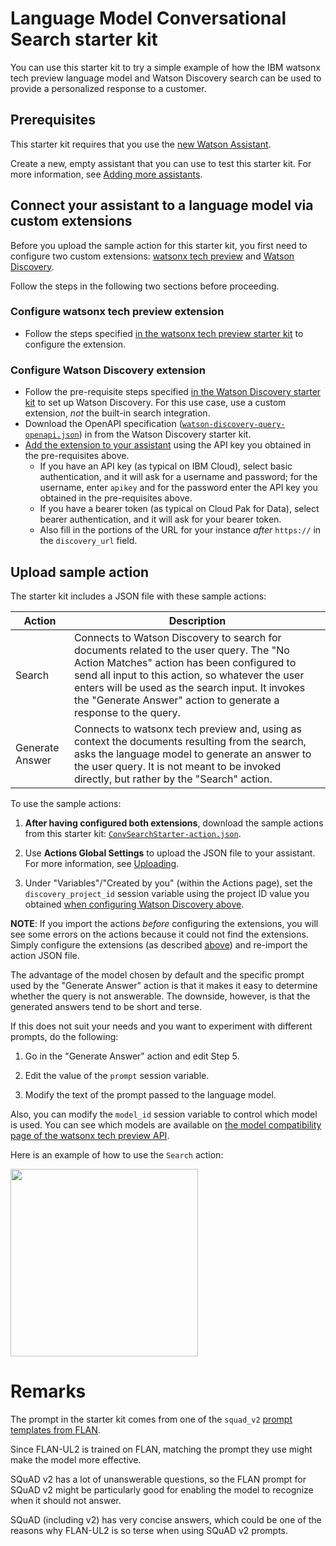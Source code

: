 # Language Model Conversational Search starter kit

You can use this starter kit to try a simple example of how the IBM watsonx tech preview language model and Watson Discovery search can be used to provide a personalized response to a customer.

## Prerequisites

This starter kit requires that you use the [new Watson Assistant](https://cloud.ibm.com/docs/watson-assistant?topic=watson-assistant-welcome-new-assistant).

Create a new, empty assistant that you can use to test this starter kit. For more information, see [Adding more assistants](https://cloud.ibm.com/docs/watson-assistant?topic=watson-assistant-assistant-add).

## Connect your assistant to a language model via custom extensions

Before you upload the sample action for this starter kit, you first need to configure two custom extensions: [watsonx tech preview](../language-model-watsonx-tech-preview) and [Watson Discovery](../watson-discovery).

Follow the steps in the following two sections before proceeding.

### Configure watsonx tech preview extension

- Follow the steps specified [in the watsonx tech preview starter kit](../language-model-watsonx-tech-preview/README.md#connect-your-assistant-to-watsonx) to configure the extension.

### Configure Watson Discovery extension

- Follow the pre-requisite steps specified [in the Watson Discovery starter kit](../watson-discovery/README.md#setting-up-watson-discovery) to set up Watson Discovery. For this use case, use a custom extension, *not* the built-in search integration.
- Download the OpenAPI specification ([`watson-discovery-query-openapi.json`](../watson-discovery/watson-discovery-query-openapi.json)) in from the Watson Discovery starter kit.
- [Add the extension to your assistant](https://cloud.ibm.com/docs/watson-assistant?topic=watson-assistant-add-custom-extension) using the API key you obtained in the pre-requisites above.
    - If you have an API key (as typical on IBM Cloud), select basic authentication, and it will ask for a username and password; for the username, enter `apikey` and for the password enter the API key you obtained in the pre-requisites above.
    - If you have a bearer token (as typical on Cloud Pak for Data), select bearer authentication, and it will ask for your bearer token.
    - Also fill in the portions of the URL for your instance _after_ `https://` in the `discovery_url` field.

## Upload sample action

The starter kit includes a JSON file with these sample actions:

| Action             | Description                                                                                                                                                                                                                                                                                          |
|--------------------|------------------------------------------------------------------------------------------------------------------------------------------------------------------------------------------------------------------------------------------------------------------------------------------------------|
| Search             | Connects to Watson Discovery to search for documents related to the user query. The "No Action Matches" action has been configured to send all input to this action, so whatever the user enters will be used as the search input. It invokes the "Generate Answer" action to generate a response to the query. |
| Generate Answer    | Connects to watsonx tech preview and, using as context the documents resulting from the search, asks the language model to generate an answer to the user query. It is not meant to be invoked directly, but rather by the "Search" action.                                                          |

To use the sample actions:

1. **After having configured both extensions**, download the sample actions from this starter kit: [`ConvSearchStarter-action.json`](./ConvSearchStarter-action.json).

1. Use **Actions Global Settings** to upload the JSON file to your assistant. For more information, see [Uploading](https://cloud.ibm.com/docs/watson-assistant?topic=watson-assistant-admin-backup-restore#backup-restore-import).

1. Under "Variables"/"Created by you" (within the Actions page), set the `discovery_project_id` session variable using the project ID value you obtained [when configuring Watson Discovery above](#configure-watson-discovery-extension).

**NOTE**:  If you import the actions *before* configuring the extensions, you will see some errors on the actions because it could not find the extensions. Simply configure the extensions (as described [above](#prerequisites)) and re-import the action JSON file.

The advantage of the model chosen by default and the specific prompt used by the "Generate Answer" action is that it makes it easy to determine whether the query is not answerable. The downside, however, is that the generated answers tend to be short and terse.

If this does not suit your needs and you want to experiment with different prompts, do the following:

1. Go in the "Generate Answer" action and edit Step 5.

1. Edit the value of the `prompt` session variable. 

1. Modify the text of the prompt passed to the language model.  

Also, you can modify the `model_id` session variable to control which model is used.  You can see which models are available on [the model compatibility page of the watsonx tech preview API](https://bam.res.ibm.com/docs/models).

Here is an example of how to use the `Search` action:

<img src="./assets/sample.png" width="300"/>

# Remarks

The prompt in the starter kit comes from one of the `squad_v2` [prompt templates from FLAN](https://github.com/google-research/FLAN/blob/e9e4ec6e2701182c7a91af176f705310da541277/flan/templates.py).

Since FLAN-UL2 is trained on FLAN, matching the prompt they use might make the model more effective.

SQuAD v2 has a lot of unanswerable questions, so the FLAN prompt for SQuAD v2 might be particularly good for enabling the model to recognize when it should not answer.

SQuAD (including v2) has very concise answers, which could be one of the reasons why FLAN-UL2 is so terse when using SQuAD v2 prompts.